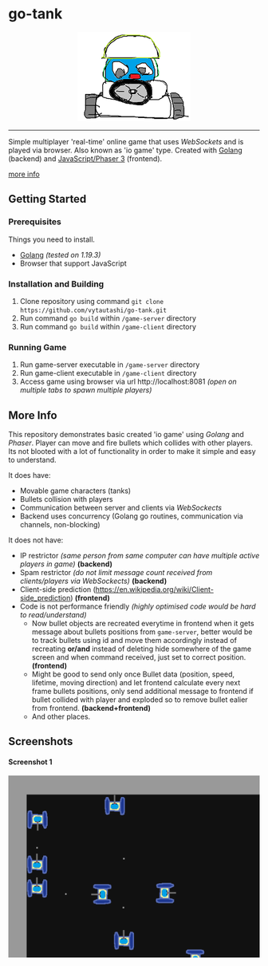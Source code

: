 # go-tank
<div align="center">
<img src="logo.png"/>
</div>

---
Simple multiplayer 'real-time' online game that uses _WebSockets_ and is played via browser. Also known as 'io game' type. Created with [Golang](https://go.dev/) (backend) and [JavaScript/Phaser 3](https://phaser.io/) (frontend).

[more info](#more-info)

## Getting Started
### Prerequisites
Things you need to install.
- [Golang](https://go.dev/dl/) _(tested on 1.19.3)_
- Browser that support JavaScript

### Installation and Building
1. Clone repository using command `git clone https://github.com/vytautashi/go-tank.git`
2. Run command `go build` within `/game-server` directory
3. Run command `go build` within `/game-client` directory

### Running Game
1. Run game-server executable in `/game-server` directory
2. Run game-client executable in `/game-client` directory
3. Access game using browser via url http://localhost:8081 _(open on multiple tabs to spawn multiple players)_

## More Info
This repository demonstrates basic created 'io game' using _Golang_ and _Phaser_. Player can move and fire bullets which collides with other players. Its not blooted with a lot of functionality in order to make it simple and easy to understand.

It does have:
* Movable game characters (tanks)
* Bullets collision with players
* Communication between server and clients via _WebSockects_
* Backend uses concurrency (Golang go routines, communication via channels, non-blocking)

It does not have:
* IP restrictor _(same person from same computer can have multiple active players in game)_ **(backend)**
* Spam restrictor _(do not limit message count received from clients/players via WebSockects)_ **(backend)**
* Client-side prediction (https://en.wikipedia.org/wiki/Client-side_prediction) **(frontend)**
* Code is not performance friendly _(highly optimised code would be hard to read/understand)_
  * Now bullet objects are recreated everytime in frontend when it gets message about bullets positions from `game-server`, better would be to track bullets using id and move them accordingly instead of recreating **or/and** instead of deleting hide somewhere of the game screen and when command received, just set to correct position. **(frontend)**
  * Might be good to send only once Bullet data (position, speed, lifetime, moving direction) and let frontend calculate every next frame bullets positions, only send additional message to frontend if bullet collided with player and exploded so to remove bullet ealier from frontend. **(backend+frontend)**
  * And other places.

## Screenshots
#### Screenshot 1
![screenshot 1](screenshot1.png)